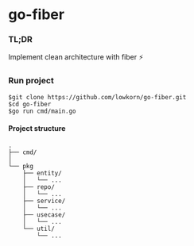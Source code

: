 # go-fiber

### TL;DR
Implement clean architecture with fiber ⚡️

### Run project
```
$git clone https://github.com/lowkorn/go-fiber.git
$cd go-fiber
$go run cmd/main.go
```

#### Project structure
```
.
├── cmd/
│ 
└── pkg
    ├── entity/
    │   └── ...
    ├── repo/
    │   └── ... 
    ├── service/
    │   └── ... 
    ├── usecase/
    │   └── ... 
    └── util/
        └── ...
```
